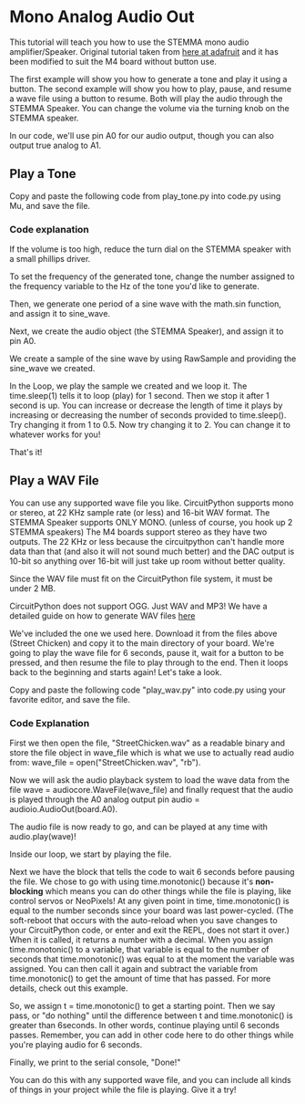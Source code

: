 # Mono Analog Audio Out

This tutorial will teach you how to use the STEMMA mono audio amplifier/Speaker. Original tutorial taken from [here at adafruit](https://learn.adafruit.com/circuitpython-essentials/circuitpython-audio-out) and it has been modified to suit the M4 board without button use. 

The first example will show you how to generate a tone and play it using a button. The second example will show you how to play, pause, and resume a wave file using a button to resume. Both will play the audio through the STEMMA Speaker. You can change the volume via the turning knob on the STEMMA speaker. 

In our code, we'll use pin A0 for our audio output, though you can also output true analog to A1.

## Play a Tone
Copy and paste the following code from play_tone.py into code.py using Mu, and save the file.

### Code explanation
If the volume is too high, reduce the turn dial on the STEMMA speaker with a small phillips driver. 

To set the frequency of the generated tone, change the number assigned to the frequency variable to the Hz of the tone you'd like to generate.

Then, we generate one period of a sine wave with the math.sin function, and assign it to sine_wave.

Next, we create the audio object (the STEMMA Speaker), and assign it to pin A0.

We create a sample of the sine wave by using RawSample and providing the sine_wave we created.

In the Loop, we play the sample we created and we loop it. The time.sleep(1) tells it to loop (play) for 1 second. Then we stop it after 1 second is up. You can increase or decrease the length of time it plays by increasing or decreasing the number of seconds provided to time.sleep(). Try changing it from 1 to 0.5. Now try changing it to 2. You can change it to whatever works for you!

That's it!

## Play a WAV File

You can use any supported wave file you like. CircuitPython supports mono or stereo, at 22 KHz sample rate (or less) and 16-bit WAV format. The STEMMA Speaker supports ONLY MONO. (unless of course, you hook up 2 STEMMA speakers) The M4 boards support stereo as they have two outputs. The 22 KHz or less because the circuitpython can't handle more data than that (and also it will not sound much better) and the DAC output is 10-bit so anything over 16-bit will just take up room without better quality.

Since the WAV file must fit on the CircuitPython file system, it must be under 2 MB.

CircuitPython does not support OGG. Just WAV and MP3!
We have a detailed guide on how to generate WAV files [here](https://learn.adafruit.com/adafruit-wave-shield-audio-shield-for-arduino/check-your-files)

We've included the one we used here. Download it from the files above (Street Chicken) and copy it to the main directory of your board.
We're going to play the wave file for 6 seconds, pause it, wait for a button to be pressed, and then resume the file to play through to the end. Then it loops back to the beginning and starts again! Let's take a look.

Copy and paste the following code "play_wav.py" into code.py using your favorite editor, and save the file.

### Code Explanation
First we then open the file, "StreetChicken.wav" as a readable binary and store the file object in wave_file which is what we use to actually read audio from: wave_file = open("StreetChicken.wav", "rb").

Now we will ask the audio playback system to load the wave data from the file wave = audiocore.WaveFile(wave_file) and finally request that the audio is played through the A0 analog output pin audio = audioio.AudioOut(board.A0).

The audio file is now ready to go, and can be played at any time with audio.play(wave)!

Inside our loop, we start by playing the file.

Next we have the block that tells the code to wait 6 seconds before pausing the file. We chose to go with using time.monotonic() because it's **non-blocking** which means you can do other things while the file is playing, like control servos or NeoPixels! At any given point in time, time.monotonic() is equal to the number seconds since your board was last power-cycled. (The soft-reboot that occurs with the auto-reload when you save changes to your CircuitPython code, or enter and exit the REPL, does not start it over.) When it is called, it returns a number with a decimal. When you assign time.monotonic() to a variable, that variable is equal to the number of seconds that time.monotonic() was equal to at the moment the variable was assigned. You can then call it again and subtract the variable from time.monotonic() to get the amount of time that has passed. For more details, check out this example.

So, we assign t = time.monotonic() to get a starting point. Then we say pass, or "do nothing" until the difference between t and time.monotonic() is greater than 6seconds. In other words, continue playing until 6 seconds passes. Remember, you can add in other code here to do other things while you're playing audio for 6 seconds.

Finally, we print to the serial console, "Done!"

You can do this with any supported wave file, and you can include all kinds of things in your project while the file is playing. Give it a try!


